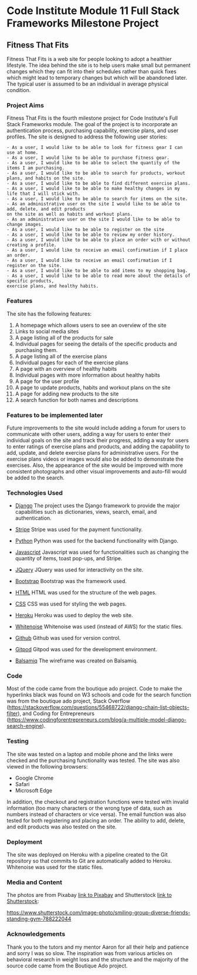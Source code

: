 # Code Institute Module 11 Full Stack Frameworks Milestone Project

## Fitness That Fits 

Fitness That Fits is a web site for people looking to adopt a healthier lifestyle. The
idea behind the site is to help users make small but permanent changes which they can fit into 
their schedules rather than quick fixes which might lead to temporary changes but 
which will be abandoned later. The typical user is assumed to be an individual 
in average physical condition.

### Project Aims

Fitness That Fits is the fourth milestone project for Code Institute's Full Stack Frameworks
module. The goal of the project is to incorporate an authentication process, purchasing capability,
exercise plans, and user profiles. The site is designed to address the following user stories:

    - As a user, I would like to be able to look for fitness gear I can use at home.
    - As a user, I would like to be able to purchase fitness gear.
    - As a user, I would like to be able to select the quantity of the items I am purchasing.
    - As a user, I would like to be able to search for products, workout plans, and habits on the site.
    - As a user, I would like to be able to find different exercise plans.
    - As a user, I would like to be able to make healthy changes in my life that I will stick with.
    - As a user, I would like to be able to search for items on the site.
    - As an administrative user on the site I would like to be able to add, delete, and edit products
    on the site as well as habits and workout plans.
    - As an administrative user on the site I would like to be able to change images.
    - As a user, I would like to be able to register on the site
    - As a user, I would like to be able to review my order history.
    - As a user, I would like to be able to place an order with or without creating a profile.
    - As a user, I would like to receive an email confirmation if I place an order.
    - As a user, I would like to receive an email confirmation if I register on the site.
    - As a user, I would like to be able to add items to my shopping bag.
    - As a user, I would like to be able to read more about the details of specific products, 
    exercise plans, and healthy habits.
   
   ### Features 

   The site has the following features:

   1) A homepage which allows users to see an overview of the site
   2) Links to social media sites
   3) A page listing all of the products for sale
   4) Individual pages for seeing the details of the specific products and
   purchasing them.
   5) A page listing all of the exercise plans
   6) Individual pages for each of the exercise plans
   7) A page with an overview of healthy habits
   8) Individual pages with more information about healthy habits
   9) A page for the user profile
   10) A page to update products, habits and workout plans on the site
   11) A page for adding new products to the site
   12) A search function for both names and descriptions

### Features to be implemented later

Future improvements to the site would include adding a forum for users to communicate with other users, 
adding a way for users to enter their individual goals on the site and track their progress, 
adding a way for users to enter ratings of exercise plans and products, and adding the capability to
add, update, and delete exercise plans for administrative users. For the exercise plans videos or images
would also be added to demonstrate the exercises. Also, the appearance of the site would be improved 
with more consistent photographs and other visual improvements and auto-fill would be added to the search. 

### Technologies Used

- [Django](https://www.djangoproject.com/) 
The project uses the Django framework to provide the major capabilities such as dictionaries, 
views, search, email, and authentication.

- [Stripe](https://stripe.com/en-gb-se)
Stripe was used for the payment functionality.

- [Python](https://www.python.org/)
Python was used for the backend functionality with Django.

- [Javascript](https://developer.mozilla.org/en-US/docs/Web/JavaScript)
Javascript was used for functionalities such as changing the quantity of items, toast pop-ups, and Stripe.

- [JQuery](https://jquery.com/)
JQuery was used for interactivity on the site.

- [Bootstrap](https://getbootstrap.com/docs/5.0/getting-started/introduction/)
Bootstrap was the framework used.

- [HTML](https://developer.mozilla.org/en-US/docs/Web/HTML)
HTML was used for the structure of the web pages.

- [CSS](https://www.w3.org/Style/CSS/Overview.en.html)
CSS was used for styling the web pages.

- [Heroku](https://signup.heroku.com/?c=70130000000NeLCAA0&gclid=EAIaIQobChMIkdW79aL57QIVUBV7Ch3UKQM2EAAYASAAEgJ8BPD_BwE)
Heroku was used to deploy the web site.

- [Whitenoise](http://whitenoise.evans.io/en/stable/)
Whitenoise was used (instead of AWS) for the static files.

- [Github](github.com)
Github was used for version control.

- [Gitpod](gitpod.io)
Gitpod was used for the development environment.

- [Balsamiq](balsamiq.com)
The wireframe was created on Balsamiq.

### Code

Most of the code came from the boutique ado project. Code to make the hyperlinks black was found on W3 schools and code for the 
search function was from the boutique ado project, Stack Overflow (https://stackoverflow.com/questions/55468722/django-chain-list-objects-filter), 
and Coding for Entrepreneurs (https://www.codingforentrepreneurs.com/blog/a-multiple-model-django-search-engine).


### Testing
The site was tested on a laptop and mobile phone and the links were checked and the purchasing functionality was tested. 
The site was also viewed in the following browsers:
  - Google Chrome
  - Safari
  - Microsoft Edge

In addition, the checkout and registration functions were tested with invalid information (too many characters or the wrong type
of data, such as numbers instead of characters or vice versa). The email function was also tested for both registering and placing
an order. The ability to add, delete, and edit products was also tested on the site.
 
### Deployment
The site was deployed on Heroku with a pipeline created to the Git repository so that commits to Git are automatically added 
to Heroku. Whitenoise was used for the static files.

### Media and Content
The photos are from Pixabay [link to Pixabay](https://pixabay.com/) and Shutterstock [link to Shutterstock](https://shutterstock.com/):

https://www.shutterstock.com/image-photo/smiling-group-diverse-friends-standing-gym-788222044



### Acknowledgements
Thank you to the tutors and my mentor Aaron for all their help and patience and sorry I was so slow.
The inspiration was from various articles on behavioral research in weight loss and the structure and
the majority of the source code came from the Boutique Ado project.






